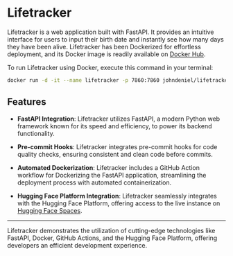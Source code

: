 # Lifetracker

Lifetracker is a web application built with FastAPI. It provides an intuitive interface for users to input their birth date and instantly see how many days they have been alive. Lifetracker has been Dockerized for effortless deployment, and its Docker image is readily available on [Docker Hub](https://hub.docker.com/r/johndeniel/lifetracker/tags).

To run Lifetracker using Docker, execute this command in your terminal:

```bash
docker run -d -it --name lifetracker -p 7860:7860 johndeniel/lifetracker:build-v1.052
```

## Features

- **FastAPI Integration**: Lifetracker utilizes FastAPI, a modern Python web framework known for its speed and efficiency, to power its backend functionality.

- **Pre-commit Hooks**: Lifetracker integrates pre-commit hooks for code quality checks, ensuring consistent and clean code before commits.

- **Automated Dockerization**: Lifetracker includes a GitHub Action workflow for Dockerizing the FastAPI application, streamlining the deployment process with automated containerization.

- **Hugging Face Platform Integration**: Lifetracker seamlessly integrates with the Hugging Face Platform, offering access to the live instance on [Hugging Face Spaces](https://huggingface.co/spaces/johndeniel/Lifetracker).

---

Lifetracker demonstrates the utilization of cutting-edge technologies like FastAPI, Docker, GitHub Actions, and the Hugging Face Platform, offering developers an efficient development experience.